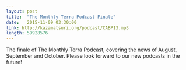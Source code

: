 ```yaml
---
layout: post
title:  "The Monthly Terra Podcast Finale"
date:   2015-11-09 03:30:00
link: http://kazamatsuri.org/podcast/CABP13.mp3
length: 59928576
---
```


The finale of The Monthly Terra Podcast, covering the news of August, September and October. Please look forward to our new podcasts in the future!